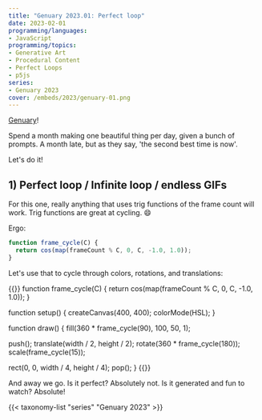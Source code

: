 ```yaml
---
title: "Genuary 2023.01: Perfect loop"
date: 2023-02-01
programming/languages:
- JavaScript
programming/topics:
- Generative Art
- Procedural Content
- Perfect Loops
- p5js
series:
- Genuary 2023
cover: /embeds/2023/genuary-01.png
---
```

[Genuary](https://genuary.art/)! 

Spend a month making one beautiful thing per day, given a bunch of prompts. A month late, but as they say, 'the second best time is now'.  

Let's do it!

## 1) Perfect loop / Infinite loop / endless GIFs

<!--more-->

For this one, really anything that uses trig functions of the frame count will work. Trig functions are great at cycling. :smile: 

Ergo:

```javascript
function frame_cycle(C) {
  return cos(map(frameCount % C, 0, C, -1.0, 1.0));
}
```

Let's use that to cycle through colors, rotations, and translations:

{{<p5js width="400" height="420">}}
function frame_cycle(C) {
  return cos(map(frameCount % C, 0, C, -1.0, 1.0));
}

function setup() {
  createCanvas(400, 400);
  colorMode(HSL);
}

function draw() {
  fill(360 * frame_cycle(90), 100, 50, 1);

  push();
  translate(width / 2, height / 2);
  rotate(360 * frame_cycle(180));
  scale(frame_cycle(15));

  rect(0, 0, width / 4, height / 4);
  pop();
}
{{</p5js>}}

And away we go. Is it perfect? Absolutely not. Is it generated and fun to watch? Absolute!

{{< taxonomy-list "series" "Genuary 2023" >}}
